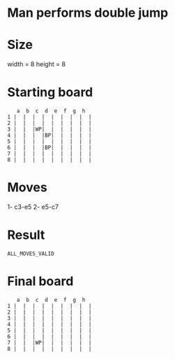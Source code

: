 # Man performs double jump

# Size
width = 8
height = 8

# Starting board
```
   a  b  c  d  e  f  g  h
1 |  |  |  |  |  |  |  |  |
2 |  |  |  |  |  |  |  |  |
3 |  |  |WP|  |  |  |  |  |
4 |  |  |  |BP|  |  |  |  |
5 |  |  |  |  |  |  |  |  |
6 |  |  |  |BP|  |  |  |  |
7 |  |  |  |  |  |  |  |  |
8 |  |  |  |  |  |  |  |  |
```
# Moves
1- c3-e5
2- e5-c7

# Result
`ALL_MOVES_VALID`

# Final board
```
   a  b  c  d  e  f  g  h
1 |  |  |  |  |  |  |  |  |
2 |  |  |  |  |  |  |  |  |
3 |  |  |  |  |  |  |  |  |
4 |  |  |  |  |  |  |  |  |
5 |  |  |  |  |  |  |  |  |
6 |  |  |  |  |  |  |  |  |
7 |  |  |WP|  |  |  |  |  |
8 |  |  |  |  |  |  |  |  |
```
